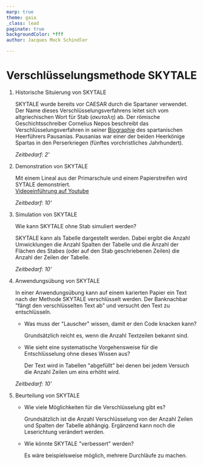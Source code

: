 ```yaml
---
marp: true
theme: gaia
_class: lead
paginate: true
backgroundColor: *fff
author: Jacques Mock Schindler

---
```

# Verschlüsselungsmethode SKYTALE

1. Historische Situierung von SKYTALE
   
   SKYTALE wurde bereits vor CAESAR durch die Spartaner verwendet. Der
   Name dieses Verschlüsselungsverfahrens leitet sich vom altgriechischen
   Wort für Stab ($\sigma \kappa \upsilon \tau \alpha \lambda \eta$) ab.
   Der römische Geschichtsschreiber Cornelius Nepos beschreibt das
   Verschlüsselungsverfahren in seiner 
   [Biographie](https://www.gottwein.de/Lat/nepos/paus01.php#:~:text=id%20postquam%20Lacedaemonii%20rescierunt%2C%20legatos%20cum%20clava%20ad%20eum%20miserunt%2C%20in%20qua%20more%20illorum%20erat%20scriptum%3A%20nisi%20domum%20reverteretur%2C%20se%20capitis%20eum%20damnaturos.) 
   des spartanischen
   Heerführers Pausanias. Pausanias war einer der beiden Heerkönige
   Spartas in den Perserkriegen (fünftes vorchristliches Jahrhundert).

   *Zeitbedarf: 2'*

2. Demonstration von SKYTALE
   
   Mit einem Lineal aus der Primarschule und einem Papierstreifen wird
   SYTALE demonstriert.  
   [Videoeinführung auf Youtube](https://youtu.be/EhS2KN1mgVA)

   *Zeitbedarf: 10'*

3. Simulation von SKYTALE
   
   Wie kann SKYTALE ohne Stab simuliert werden?

   SKYTALE kann als Tabelle dargestellt werden. Dabei ergibt die Anzahl
   Umwicklungen die Anzahl Spalten der Tabelle und die Anzahl der
   Flächen des Stabes (oder auf den Stab geschriebenen Zeilen) die
   Anzahl der Zeilen der Tabelle.

   *Zeitbedarf: 10'*

4. Anwendungsübung von SKYTALE
   
   In einer Anwendungsübung kann auf einem karierten Papier ein Text
   nach der Methode SKYTALE verschlüsselt werden. Der Banknachbar "fängt
   den verschlüsselten Text ab" und versucht den Text zu entschlüsseln.

   - Was muss der "Lauscher" wissen, damit er den Code knacken kann?
     
     Grundsätzlich reicht es, wenn die Anzahl Textzeilen bekannt sind.
   - Wie sieht eine systematische Vorgehensweise für die Entschlüsselung
     ohne dieses Wissen aus?

     Der Text wird in Tabellen "abgefüllt" bei denen bei jedem Versuch
     die Anzahl Zeilen um eins erhöht wird.

   *Zeitbedarf: 10'*

5. Beurteilung von SKYTALE
   
   - Wie viele Möglichkeiten für die Verschlüsselung gibt es?
     
     Grundsätzlich ist die Anzahl Verschlüsselung von der Anzahl Zeilen
     und Spalten der Tabelle abhängig. Ergänzend kann noch die
     Leserichtung verändert werden.

   - Wie könnte SKYTALE "verbessert" werden?
     
     Es wäre beispielsweise möglich, mehrere Durchläufe zu machen.
